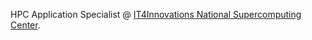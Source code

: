 HPC Application Specialist @ [IT4Innovations National Supercomputing Center](https://www.it4i.cz/en).
